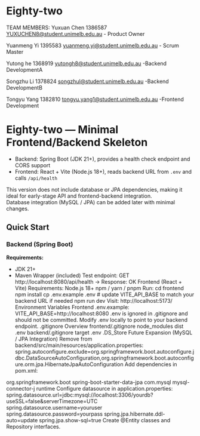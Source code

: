 # Eighty-two
TEAM MEMBERS:
Yuxuan Chen 1386587 YUXUCHEN8@student.unimelb.edu.au  - Product Owner


Yuanmeng Yi 1395583 yuanmeng.yi@student.unimelb.edu.au - Scrum Master


Yutong he 1368919 yutongh8@student.unimelb.edu.au -Backend DevelopmentA


Songzhu Li 1378824 songzhul@student.unimelb.edu.au -Backend DevelopmentB


Tongyu Yang 1382810 tongyu.yang1@student.unimelb.edu.au -Frontend Development


# Eighty-two — Minimal Frontend/Backend Skeleton
 
- Backend: Spring Boot (JDK 21+), provides a health check endpoint and CORS support  
- Frontend: React + Vite (Node.js 18+), reads backend URL from `.env` and calls `/api/health`  

This version does not include database or JPA dependencies, making it ideal for early-stage API and frontend-backend integration.  
Database integration (MySQL / JPA) can be added later with minimal changes.


## Quick Start
### Backend (Spring Boot)
**Requirements:**
- JDK 21+
- Maven Wrapper (included)
Test endpoint:
GET http://localhost:8080/api/health
→ Response: OK
Frontend (React + Vite)
Requirements:
Node.js 18+
npm / yarn / pnpm
Run:
cd frontend
npm install
cp .env.example .env   # update VITE_API_BASE to match your backend URL if needed
npm run dev
Visit:
http://localhost:5173/
Environment Variables
Frontend .env.example:
VITE_API_BASE=http://localhost:8080
.env is ignored in .gitignore and should not be committed.
Modify .env locally to point to your backend endpoint.
.gitignore Overview
frontend/.gitignore
node_modules
dist
.env
backend/.gitignore
target
.env
.DS_Store
Future Expansion (MySQL / JPA Integration)
Remove from backend/src/main/resources/application.properties:
spring.autoconfigure.exclude=org.springframework.boot.autoconfigure.jdbc.DataSourceAutoConfiguration,org.springframework.boot.autoconfigure.orm.jpa.HibernateJpaAutoConfiguration
Add dependencies in pom.xml:
<dependency>
    <groupId>org.springframework.boot</groupId>
    <artifactId>spring-boot-starter-data-jpa</artifactId>
</dependency>
<dependency>
    <groupId>com.mysql</groupId>
    <artifactId>mysql-connector-j</artifactId>
    <scope>runtime</scope>
</dependency>
Configure datasource in application.properties:
spring.datasource.url=jdbc:mysql://localhost:3306/yourdb?useSSL=false&serverTimezone=UTC
spring.datasource.username=youruser
spring.datasource.password=yourpass
spring.jpa.hibernate.ddl-auto=update
spring.jpa.show-sql=true
Create @Entity classes and Repository interfaces.




